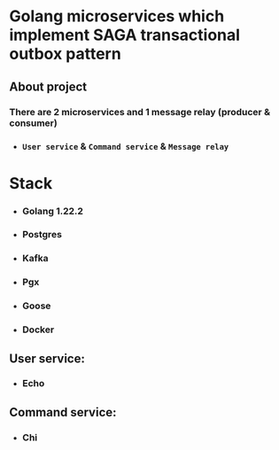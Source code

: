 **<h1> Golang microservices which implement SAGA transactional outbox pattern </h1>**

## About project
**<h3> There are 2 microservices and 1 message relay (producer & consumer) </h3>**
- **<h3> `User service` & `Command service` & `Message relay` </h3>**

# Stack
- **<h3> Golang 1.22.2 </h3>**
- **<h3> Postgres </h3>**
- **<h3> Kafka </h3>**
- **<h3> Pgx </h3>**
- **<h3> Goose </h3>**
- **<h3> Docker </h3>**

**<h2>User service: </h2>**
- **<h3> Echo </h3>**

**<h2>Command service: </h2>**
- **<h3> Chi </h3>**
